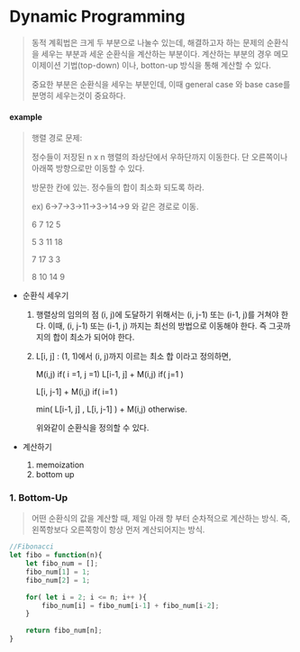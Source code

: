 # Dynamic Programming

> 동적 계획법은 크게 두 부분으로 나눌수 있는데, 해결하고자 하는 문제의 순환식을 세우는 부분과 세운 순환식을 계산하는 부분이다. 계산하는 부분의 경우 메모이제이션 기법(top-down) 이나, botton-up 방식을 통해 계산할 수 있다.
>
> 중요한 부분은 순환식을 세우는 부분인데, 이때 general case 와 base case를 분명히 세우는것이 중요하다.



#### example

> 행렬 경로 문제:
>
> 정수들이 저장된 n x n 행렬의 좌상단에서 우하단까지 이동한다. 단 오른쪽이나 아래쪽 방향으로만 이동할 수 있다.
>
> 방문한 칸에 있는. 정수들의 합이 최소화 되도록 하라.
>
> ex)	6->7->3->11->3->14->9 와 같은 경로로 이동.
>
> 6	  7	  12	    5
>
> 5	  3	  11	  18
>
> 7	17	    3	    3
>
> 8	10	  14	    9



- 순환식 세우기

  1. 행렬상의 임의의 점 (i, j)에 도달하기 위해서는 (i, j-1) 또는 (i-1, j)를 거쳐야 한다. 
     이때, (i, j-1) 또는 (i-1, j) 까지는 최선의 방법으로 이동해야 한다. 즉 그곳까지의 합이 최소가 되어야 한다.

  2. L[i, j] : (1, 1)에서 (i, j)까지 이르는 최소 합 이라고 정의하면,

     M(i,j)							if( i =1, j =1)
     L[i-1, j] + M(i,j)					if( j=1 )

     L[i, j-1] + M(i,j)					if( i=1 )

     min( L[i-1,  j] , L[i,  j-1] ) + M(i,j)		otherwise.


     위와같이 순환식을 정의할 수 있다.

- 계산하기

  1. memoization
  2. bottom up



### 1. Bottom-Up

> 어떤 순환식의 값을 계산할 때, 제일 아래 항 부터 순차적으로 계산하는 방식. 즉, 왼쪽항보다 오른쪽항이 항상 먼저 계산되어지는 방식.

```javascript
//Fibonacci
let fibo = function(n){
	let fibo_num = [];
    fibo_num[1] = 1;
    fibo_num[2] = 1;
    
    for( let i = 2; i <= n; i++ ){
        fibo_num[i] = fibo_num[i-1] + fibo_num[i-2];
    }
    
    return fibo_num[n];
}
```

